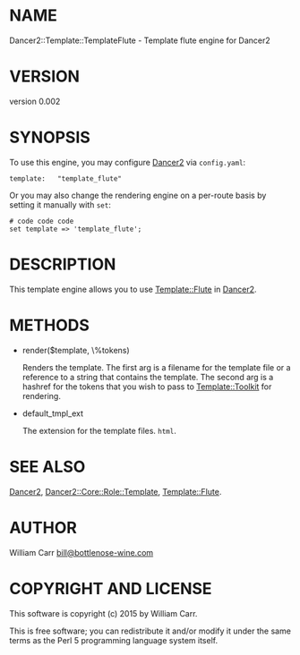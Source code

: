 # NAME

Dancer2::Template::TemplateFlute - Template flute engine for Dancer2

# VERSION

version 0.002

# SYNOPSIS

To use this engine, you may configure [Dancer2](https://metacpan.org/pod/Dancer2) via `config.yaml`:

    template:   "template_flute"

Or you may also change the rendering engine on a per-route basis by
setting it manually with `set`:

    # code code code
    set template => 'template_flute';

# DESCRIPTION

This template engine allows you to use [Template::Flute](https://metacpan.org/pod/Template::Flute) in [Dancer2](https://metacpan.org/pod/Dancer2).

# METHODS

- render($template, \\%tokens)

    Renders the template.  The first arg is a filename for the template file
    or a reference to a string that contains the template.  The second arg
    is a hashref for the tokens that you wish to pass to
    [Template::Toolkit](https://metacpan.org/pod/Template::Toolkit) for rendering.

- default\_tmpl\_ext

    The extension for the template files. `html`.

# SEE ALSO

[Dancer2](https://metacpan.org/pod/Dancer2), [Dancer2::Core::Role::Template](https://metacpan.org/pod/Dancer2::Core::Role::Template), [Template::Flute](https://metacpan.org/pod/Template::Flute).

# AUTHOR

William Carr <bill@bottlenose-wine.com>

# COPYRIGHT AND LICENSE

This software is copyright (c) 2015 by William Carr.

This is free software; you can redistribute it and/or modify it under
the same terms as the Perl 5 programming language system itself.
